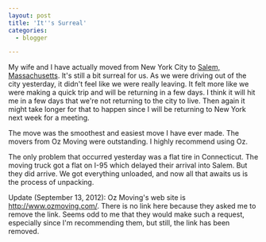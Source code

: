 ```yaml
---
layout: post
title: 'It''s Surreal'
categories:
  - blogger

---
```


My wife and I have actually moved from New York City to [Salem, Massachusetts](http://www.salemweb.com/).  It's still a bit surreal for us.  As we were driving out of the city yesterday, it didn't feel like we were really leaving.  It felt more like we were making a quick trip and will be returning in a few days.  I think it will hit me in a few days that we're not returning to the city to live.  Then again it might take longer for that to happen since I will be returning to New York next week for a meeting.

The move was the smoothest and easiest move I have ever made.  The movers from Oz Moving were outstanding.  I highly recommend using Oz.

The only problem that occurred yesterday was a flat tire in Connecticut.  The moving truck got a flat on I-95 which delayed their arrival into Salem.  But they did arrive.  We got everything unloaded, and now all that awaits us is the process of unpacking.

Update (September 13, 2012): Oz Moving's web site is http://www.ozmoving.com/. There is no link here because they asked me to remove the link. Seems odd to me that they would make such a request, especially since I'm recommending them, but still, the link has been removed.